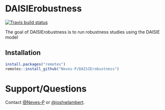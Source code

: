 # DAISIErobustness

<!-- badges: start -->
[![Travis build status](https://travis-ci.org/Neves-P/DAISIErobustness.svg?branch=master)](https://travis-ci.org/Neves-P/DAISIErobustness)
<!-- badges: end -->

The goal of DAISIErobustness is to run robustness studies using the DAISIE model

## Installation

``` r
install.packages("remotes")
remotes::install_github("Neves-P/DAISIErobustness")
```

# Support/Questions
Contact [@Neves-P](https://github.com/Neves-P) or [@joshwlambert](https://github.com/joshwlambert).
